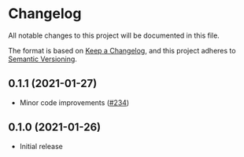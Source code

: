 # Changelog
All notable changes to this project will be documented in this file.

The format is based on [Keep a Changelog](https://keepachangelog.com/en/1.0.0/),
and this project adheres to [Semantic Versioning](https://semver.org/spec/v2.0.0.html).

## 0.1.1 (2021-01-27)
- Minor code improvements ([#234])

[#234]: https://github.com/RustCrypto/utils/pull/234

## 0.1.0 (2021-01-26)
- Initial release
